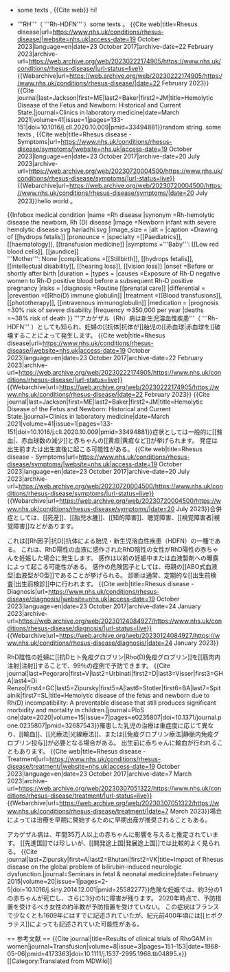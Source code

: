 * <ref name="NHS2023" /> some texts  , <ref name="NHS2023Sym">{{Cite web}}</ref> hi!

* '''RH'''（ '''Rh-HDFN''' ）some texts 。 <ref name="NHS2023">{{Cite web|title=Rhesus disease|url=https://www.nhs.uk/conditions/rhesus-disease/|website=nhs.uk|access-date=19 October 2023|language=en|date=23 October 2017|archive-date=22 February 2023|archive-url=https://web.archive.org/web/20230222174905/https://www.nhs.uk/conditions/rhesus-disease/|url-status=live}} {{Webarchive|url=https://web.archive.org/web/20230222174905/https://www.nhs.uk/conditions/rhesus-disease/|date=22 February 2023}}</ref> <ref name="Jack2021">{{Cite journal|last=Jackson|first=ME|last2=Baker|first2=JM|title=Hemolytic Disease of the Fetus and Newborn: Historical and Current State.|journal=Clinics in laboratory medicine|date=March 2021|volume=41|issue=1|pages=133-151|doi=10.1016/j.cll.2020.10.009|pmid=33494881}}</ref>random string.  <ref name="NHS2023" /> some texts  , <ref name="NHS2023Sym">{{Cite web|title=Rhesus disease - Symptoms|url=https://www.nhs.uk/conditions/rhesus-disease/symptoms/|website=nhs.uk|access-date=19 October 2023|language=en|date=23 October 2017|archive-date=20 July 2023|archive-url=https://web.archive.org/web/20230720004500/https://www.nhs.uk/conditions/rhesus-disease/symptoms/|url-status=live}} {{Webarchive|url=https://web.archive.org/web/20230720004500/https://www.nhs.uk/conditions/rhesus-disease/symptoms/|date=20 July 2023}}</ref>hello world 。 <ref name="NHS2023" /> <ref name="Jack2021" />

{{Infobox medical condition
|name             =Rh disease
|synonym          =Rh-hemolytic disease the newborn, Rh (D) disease<ref name=Jack2021/>
|image            =Newborn infant with severe hemolytic disease svg hariadhi.svg
|image_size       =
|alt              =
|caption          =Drawing of [[hydrops fetalis]]
|pronounce        =
|specialty        =[[Paediatrics]], [[haematology]], [[transfusion medicine]]
|symptoms         ='''Baby''': [[Low red blood cells]], [[jaundice]]<ref name=NHS2023/><br>'''Mother''': None<ref name=NHS2023/>
|complications    =[[Stillbirth]], [[hydrops fetalis]], [[intellectual disability]], [[hearing loss]], [[vision loss]]<ref name=NHS2023/><ref name=Jack2021/>
|onset            =Before or shortly after birth<ref name=NHS2023Sym/>
|duration         =
|types            =
|causes           =Exposure of Rh-D negative women to Rh-D positive blood before a subsequent Rh-D positive pregnancy<ref name=NHS2023/>
|risks            =
|diagnosis        =Routine [[prenatal care]]<ref name=NHS2023Diag/>
|differential     =
|prevention       =[[Rho(D) immune globulin]]<ref name=NHS2023/>
|treatment        =[[Blood transfusions]], [[phototherapy]], [[intravenous immunoglobulin]]<ref name=NHS2023/>
|medication       =
|prognosis        =30% risk of severe disability<ref name=Zip2015/>
|frequency        =>350,000 per year<ref name=Zip2015/>
|deaths           =~38% risk of death<ref name=Zip2015/>
}}
'''アカゲザル（Rh）病は新生児溶血性疾患'''（ '''Rh-HDFN''' ）としても知られ、妊婦の[[抗体|抗体が]]胎児の[[赤血球|赤血球を]]破壊することによって発生します。 <ref name="NHS2023">{{Cite web|title=Rhesus disease|url=https://www.nhs.uk/conditions/rhesus-disease/|website=nhs.uk|access-date=19 October 2023|language=en|date=23 October 2017|archive-date=22 February 2023|archive-url=https://web.archive.org/web/20230222174905/https://www.nhs.uk/conditions/rhesus-disease/|url-status=live}} {{Webarchive|url=https://web.archive.org/web/20230222174905/https://www.nhs.uk/conditions/rhesus-disease/|date=22 February 2023}}</ref> <ref name="Jack2021">{{Cite journal|last=Jackson|first=ME|last2=Baker|first2=JM|title=Hemolytic Disease of the Fetus and Newborn: Historical and Current State.|journal=Clinics in laboratory medicine|date=March 2021|volume=41|issue=1|pages=133-151|doi=10.1016/j.cll.2020.10.009|pmid=33494881}}</ref>症状としては一般的に[[貧血|、赤血球数の減少]]と赤ちゃんの[[黄疸|黄疸など]]が挙げられます。 <ref name="NHS2023" />発症は出生前または出生直後に起こる可能性がある。 <ref name="NHS2023Sym">{{Cite web|title=Rhesus disease - Symptoms|url=https://www.nhs.uk/conditions/rhesus-disease/symptoms/|website=nhs.uk|access-date=19 October 2023|language=en|date=23 October 2017|archive-date=20 July 2023|archive-url=https://web.archive.org/web/20230720004500/https://www.nhs.uk/conditions/rhesus-disease/symptoms/|url-status=live}} {{Webarchive|url=https://web.archive.org/web/20230720004500/https://www.nhs.uk/conditions/rhesus-disease/symptoms/|date=20 July 2023}}</ref>合併症としては、[[死産]]、[[胎児水腫]]、[[知的障害]]、聴覚障害、[[視覚障害者|視覚障害]]などがあります。 <ref name="NHS2023" /> <ref name="Jack2021" />

これは[[Rh因子|抗D]]抗体による胎児・新生児溶血性疾患（HDFN）の一種である。 <ref name="Jack2021" />これは、RhD陽性の血液に感作されたRhD陰性の女性がRhD陽性の赤ちゃんを妊娠した場合に発生します。 <ref name="NHS2023" />感作は以前の妊娠中または血液製剤への曝露によって起こる可能性がある。 <ref name="Jack2021" />感作の危険因子としては、母親の[[ABO式血液型|血液型がO型]]であることが挙げられる。 <ref name="Jack2021" />診断は通常、定期的な[[出生前検査|出生前検診]]中に行われます。 <ref name="NHS2023Diag">{{Cite web|title=Rhesus disease - Diagnosis|url=https://www.nhs.uk/conditions/rhesus-disease/diagnosis/|website=nhs.uk|access-date=19 October 2023|language=en|date=23 October 2017|archive-date=24 January 2023|archive-url=https://web.archive.org/web/20230124084927/https://www.nhs.uk/conditions/rhesus-disease/diagnosis/|url-status=live}} {{Webarchive|url=https://web.archive.org/web/20230124084927/https://www.nhs.uk/conditions/rhesus-disease/diagnosis/|date=24 January 2023}}</ref>

RhD陰性の妊婦に[[抗Dヒト免疫グロブリン|Rho(D)免疫グロブリン]]を[[筋肉内注射|注射]]することで、99％の症例で予防できます。 <ref name="NHS2023" /> <ref name="Peg2020">{{Cite journal|last=Pegoraro|first=V|last2=Urbinati|first2=D|last3=Visser|first3=GHA|last4=Di Renzo|first4=GC|last5=Zipursky|first5=A|last6=Stotler|first6=BA|last7=Spitalnik|first7=SL|title=Hemolytic disease of the fetus and newborn due to Rh(D) incompatibility: A preventable disease that still produces significant morbidity and mortality in children.|journal=PloS one|date=2020|volume=15|issue=7|pages=e0235807|doi=10.1371/journal.pone.0235807|pmid=32687543}}</ref>罹患した乳児の治療は重症度に応じて異なり、[[輸血]]、[[光療法|光線療法]]、または[[免疫グロブリン療法|静脈内免疫グロブリン投与]]が必要となる場合がある。 <ref name="NHS2023" /> <ref name="NHS2023Tx" />出生前に赤ちゃんに輸血が行われることもあります。 <ref name="NHS2023Tx">{{Cite web|title=Rhesus disease - Treatment|url=https://www.nhs.uk/conditions/rhesus-disease/treatment/|website=nhs.uk|access-date=19 October 2023|language=en|date=23 October 2017|archive-date=7 March 2023|archive-url=https://web.archive.org/web/20230307051322/https://www.nhs.uk/conditions/rhesus-disease/treatment/|url-status=live}} {{Webarchive|url=https://web.archive.org/web/20230307051322/https://www.nhs.uk/conditions/rhesus-disease/treatment/|date=7 March 2023}}</ref>場合によっては治療を早期に開始するために早期出産が推奨されることもある。 <ref name="NHS2023Tx" />

アカゲザル病は、年間35万人以上の赤ちゃんに影響を与えると推定されています。 <ref name="Zip2015" />[[先進国]]では珍しいが、[[開発途上国|発展途上国]]では比較的よく見られる。 <ref name="NHS2023" /> <ref name="Zip2015">{{Cite journal|last=Zipursky|first=A|last2=Bhutani|first2=VK|title=Impact of Rhesus disease on the global problem of bilirubin-induced neurologic dysfunction.|journal=Seminars in fetal & neonatal medicine|date=February 2015|volume=20|issue=1|pages=2-5|doi=10.1016/j.siny.2014.12.001|pmid=25582277}}</ref>危険な妊娠では、約3分の1の赤ちゃんが死亡し、さらに3分の1に障害が残ります。 <ref name="Zip2015" /> 2020年時点で、予防措置を受けるべき女性の約半数が予防措置を受けていない。 <ref name="Peg2020" />この症状はフランスで少なくとも1609年にはすでに記述されていたが、紀元前400年頃には[[ヒポクラテス]]によっても記述されていた可能性がある。 <ref name="Jack2021" />

== 参考文献 ==
<ref>{{Cite journal|title=Results of clinical trials of RhoGAM in women|journal=Transfusion|volume=8|issue=3|pages=151–153|date=1968-05-06|pmid=4173363|doi=10.1111/j.1537-2995.1968.tb04895.x}}</ref>
<references />
[[Category:Translated from MDWiki]]

